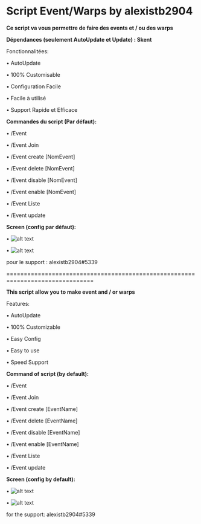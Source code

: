 # Script Event/Warps by alexistb2904

**Ce script va vous permettre de faire des events et / ou des warps**

**Dépendances (seulement AutoUpdate et Update) : Skent**

Fonctionnalitées:

• AutoUpdate

• 100% Customisable

• Configuration Facile

• Facile à utilisé

• Support Rapide et Efficace


**Commandes du script (Par défaut):**

• /Event

• /Event Join

• /Event create [NomEvent]

• /Event delete [NomEvent]

• /Event disable [NomEvent]

• /Event enable [NomEvent]

• /Event Liste

• /Event update


**Screen (config par défaut):**

• ![alt text](https://i.ibb.co/LRKP1rg/Screenshot-1.png)

• ![alt text](https://i.ibb.co/LtBqqff/Screenshot-2.png)

pour le support : alexistb2904#5339

===============================================================================

**This script allow you to make event and / or warps**

Features:

• AutoUpdate

• 100% Customizable

• Easy Config

• Easy to use

• Speed Support


**Command of script (by default):**

• /Event

• /Event Join

• /Event create [EventName]

• /Event delete [EventName]

• /Event disable [EventName]

• /Event enable [EventName]

• /Event Liste

• /Event update


**Screen (config by default):**

• ![alt text](https://i.ibb.co/LRKP1rg/Screenshot-1.png)

• ![alt text](https://i.ibb.co/LtBqqff/Screenshot-2.png)

for the support: alexistb2904#5339
